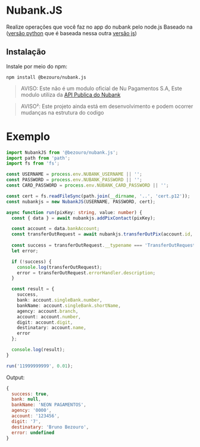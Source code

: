 # Nubank.JS
Realize operações que você faz no app do nubank pelo node.js Baseado na ([versão python](https://github.com/Astrocoders/nubank-api) que é baseada nessa outra [versão js](https://github.com/Astrocoders/nubank-api))

## Instalação
Instale por meio do npm:

`npm install @bezouro/nubank.js`

> AVISO: Este não é um modulo oficial de Nu Pagamentos S.A, Este modulo utiliza da [API Publica do Nubank](https://twitter.com/nubank/status/766665014161932288)

> AVISO²: Este projeto ainda está em desenvolvimento e podem ocorrer mudanças na estrutura do codigo

# Exemplo

```typescript
import NubankJS from '@bezouro/nubank.js';
import path from 'path';
import fs from 'fs';

const USERNAME = process.env.NUBANK_USERNAME || '';
const PASSWORD = process.env.NUBANK_PASSWORD || '';
const CARD_PASSWORD = process.env.NUBANK_CARD_PASSWORD || '';

const cert = fs.readFileSync(path.join(__dirname, '..', 'cert.p12'));
const nubankjs = new NubankJS(USERNAME, PASSWORD, cert);

async function run(pixKey: string, value: number) {
  const { data } = await nubankjs.addPixContact(pixKey);

  const account = data.bankAccount;
  const transferOutRequest = await nubankjs.transferOutPix(account.id, value, CARD_PASSWORD);
  
  const success = transferOutRequest.__typename === 'TransferOutRequestSuccess';
  let error;

  if (!success) {
    console.log(transferOutRequest);
    error = transferOutRequest.errorHandler.description;
  }

  const result = {
    success,
    bank: account.singleBank.number,
    bankName: account.singleBank.shortName,
    agency: account.branch,
    account: account.number,
    digit: account.digit,
    destinatary: account.name,
    error
  };

  console.log(result);
}

run('11999999999', 0.01);
```

Output:
```js
{
  success: true,
  bank: null,
  bankName: 'NEON PAGAMENTOS',
  agency: '0000',
  account: '123456',
  digit: '7',
  destinatary: 'Bruno Bezouro',
  error: undefined
}
```